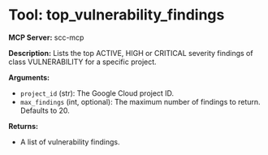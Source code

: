 # Tool: top_vulnerability_findings

**MCP Server:** scc-mcp

**Description:** Lists the top ACTIVE, HIGH or CRITICAL severity findings of class VULNERABILITY for a specific project.

**Arguments:**

*   `project_id` (str): The Google Cloud project ID.
*   `max_findings` (int, optional): The maximum number of findings to return. Defaults to 20.

**Returns:**

*   A list of vulnerability findings.
